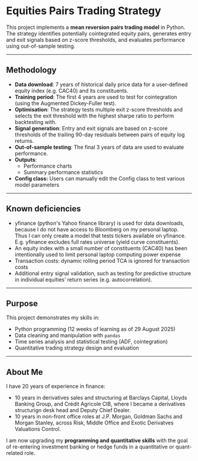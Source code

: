 # Equities Pairs Trading Strategy

This project implements a **mean reversion pairs trading model** in Python.  
The strategy identifies potentially cointegrated equity pairs, generates entry and exit signals based on z-score thresholds, and 
evaluates performance using out-of-sample testing.

---

## Methodology
- **Data download**: 7 years of historical daily price data for a user-defined equity index (e.g. CAC40) and its constituents.  
- **Training period**: The first 4 years are used to test for cointegration (using the Augmented Dickey-Fuller test).
- **Optimisation**: The strategy tests multiple exit z-score thresholds and selects the exit threshold with the highest sharpe ratio to perform backtesting with. 
- **Signal generation**: Entry and exit signals are based on z-score thresholds of the trailing 90-day residuals between pairs of equity log returns.  
- **Out-of-sample testing**: The final 3 years of data are used to evaluate performance.  
- **Outputs**:
  - Performance charts  
  - Summary performance statistics
- **Config class:** Users can manually edit the Config class to test various model parameters

---

## Known deficiencies
- yfinance (python's Yahoo finance library) is used for data downloads, because I do not have access to Bloomberg on my personal laptop.
  Thus I can only create a model that tests tickers available on yfinance. E.g. yfinance excludes full rates universe (yield curve constituents). 
- An equity index with a small number of constituents (CAC40) has been intentionally used to limit personal laptop computing power expense
- Transaction costs: dynamic rolling period TCA is ignored for transaction costs
- Additional entry signal validation, such as testing for predictive structure in individual equities’ return series (e.g. autocorrelation).

---

## Purpose
This project demonstrates my skills in:
- Python programming (12 weeks of learning as of 29 August 2025)  
- Data cleaning and manipulation with `pandas`  
- Time series analysis and statistical testing (ADF, cointegration)  
- Quantitative trading strategy design and evaluation  

---

## About Me
I have 20 years of experience in finance:
- 10 years in derivatives sales and structuring at Barclays Capital, Lloyds Banking Group, and Crédit Agricole CIB, where I became a derivatives
  structurign desk head and Deputy Chief Dealer.
- 10 years in non-front office roles at J.P. Morgan, Goldman Sachs and Morgan Stanley, across Risk, Middle Office and Exotic Derivatves Valuations Control.

I am now upgrading my **programming and quantitative skills** with the goal of re-entering investment banking or hedge funds in a quantitative or quant-related role.
